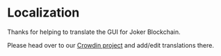 # Localization

Thanks for helping to translate the GUI for Joker Blockchain.

Please head over to our [Crowdin project](https://crowdin.com/project/joker-blockchain/) and add/edit translations there.
